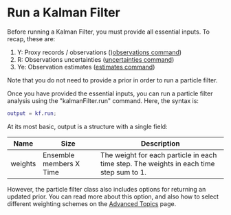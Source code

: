 
# Run a Kalman Filter

Before running a Kalman Filter, you must provide all essential inputs. To recap, these are:
1. Y: Proxy records / observations ()[observations command](observations))
2. R: Observations uncertainties ([uncertainties command](uncertainties))
3. Ye: Observation estimates ([estimates command](estimates))

Note that you do not need to provide a prior in order to run a particle filter.

Once you have provided the essential inputs, you can run a particle filter analysis using the "kalmanFilter.run" command. Here, the syntax is:
```matlab
output = kf.run;
```

At its most basic, output is a structure with a single field:

Name | Size | Description
---- | ---- | -----------
weights | Ensemble members X Time | The weight for each particle in each time step. The weights in each time step sum to 1.

However, the particle filter class also includes options for returning an updated prior. You can read more about this option, and also how to select different weighting schemes on the [Advanced Topics](advanced) page.

